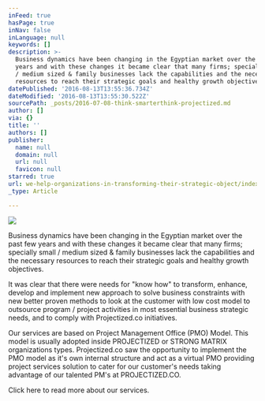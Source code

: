 ```yaml
---
inFeed: true
hasPage: true
inNav: false
inLanguage: null
keywords: []
description: >-
  Business dynamics have been changing in the Egyptian market over the past few
  years and with these changes it became clear that many firms; specially small
  / medium sized & family businesses lack the capabilities and the necessary
  resources to reach their strategic goals and healthy growth objectives.
datePublished: '2016-08-13T13:55:36.734Z'
dateModified: '2016-08-13T13:55:30.522Z'
sourcePath: _posts/2016-07-08-think-smarterthink-projectized.md
author: []
via: {}
title: ''
authors: []
publisher:
  name: null
  domain: null
  url: null
  favicon: null
starred: true
url: we-help-organizations-in-transforming-their-strategic-object/index.html
_type: Article

---
```

![](https://imgflo.herokuapp.com/graph/vahj1ThiexotieMo/83f47a4e89766394090932d6f6c13748/croprotate.png?cropheight=864&cropwidth=1390&degrees=0&input=https%3A%2F%2Fthe-grid-user-content.s3-us-west-2.amazonaws.com%2F645b332c-0352-4e95-8bd9-90a05223c977.png&x=0&y=0)

Business dynamics have been changing in the Egyptian market over the past few years and with these changes it became clear that many firms; specially small / medium sized & family businesses lack the capabilities and the necessary resources to reach their strategic goals and healthy growth objectives.

It was clear that there were needs for "know how" to transform, enhance, develop and implement new approach to solve business constraints with new better proven methods to look at the customer with low cost model to outsource program / project activities in most essential business strategic needs, and to comply with Projectized.co initiatives.

Our services are based on Project Management Office (PMO) Model. This model is usually adopted inside PROJECTIZED or STRONG MATRIX organizations types. Projectized.co saw the opportunity to implement the PMO model as it's own internal structure and act as a virtual PMO providing project services solution to cater for our customer's needs taking advantage of our talented PM's at PROJECTIZED.CO.

Click here to read more about our services.